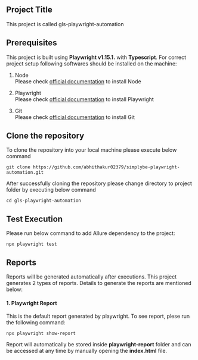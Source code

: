 <h2> Project Title</h2>
This project is called gls-playwright-automation
<br>

<h2> Prerequisites </h2>
This project is built using <b>Playwright v1.15.1.</b> with <b>Typescript</b>. For correct project setup following softwares should be installed on the machine:

1. Node<br>
Please check [official documentation](https://nodejs.org/en/download/package-manager) to install Node

2. Playwright<br>
Please check [official documentation](https://playwright.dev/docs/intro#installing-playwright) to install Playwright

3. Git<br>
Please check [official documentation](https://git-scm.com/book/en/v2/Getting-Started-Installing-Git) to install Git


<h2> Clone the repository </h2>
<p>To clone the repository into your local machine please execute below command</p>

```console
git clone https://github.com/abhithakur02379/simplybe-playwright-automation.git
```
<p>After successfully cloning the repository please change directory to project folder by executing below command</p>

```console
cd gls-playwright-automation
```

<h2> Test Execution </h2>

Please run below command to add Allure dependency to the project:

```console
npx playwright test
```

<h2> Reports </h2>

<p> Reports will be generated automatically after executions. This project generates 2 types of reports. Details to generate the reports are mentioned below: </p>

<h4> 1. Playwright Report</h4>

<p> This is the default report generated by playwright. To see report, plese run the following command: </p>

```console
npx playwright show-report
```

<p>Report will automatically be stored inside <b>playwright-report</b> folder and can be accessed at any time by manually opening the <b>index.html</b> file.</p>